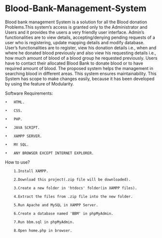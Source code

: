 # Blood-Bank-Management-System

Blood bank management System is a  solution for all the Blood donation Problems.This system’s access is granted only to the Administrator and Users and it provides the users a very friendly user interface.
Admin’s functionalities are to view details, accepting/denying pending requests of a user who is registering, update mapping details and modify database.    
User’s functionalities are to register, view his donation details i.e., when and where he donated blood previously and also view his requesting details i.e., how much amount of blood of a blood group he requested previously. 
Users have to contact their allocated Blood Bank to donate blood or to have required amount of blood. The proposed system helps the management in searching blood in different areas. This system ensures maintainability. This System has scope to make changes easily, because it has been developed by using the feature of Modularity.

Software Requirements:

 	•	HTML.

	•	CSS.

	•	PHP.

	•	JAVA SCRIPT.

	•	XAMPP SERVER.

	•	MY SQL.

	•	ANY BROWSER EXCEPT INTERNET EXPLORER.

How to use?

		1.Install XAMPP.

		2.Download this project(.zip file will be downloaded).

		3.Create a new folder in 'htdocs' folder(in XAMPP files).

		4.Extract the files from .zip file into the new folder.

		5.Run Apache and MySQL in XAMPP Server.

		6.Create a database named 'BBM' in phpMyAdmin.

		7.Run bbm.sql in phpMyAdmin.

		8.Open home.php in browser.
